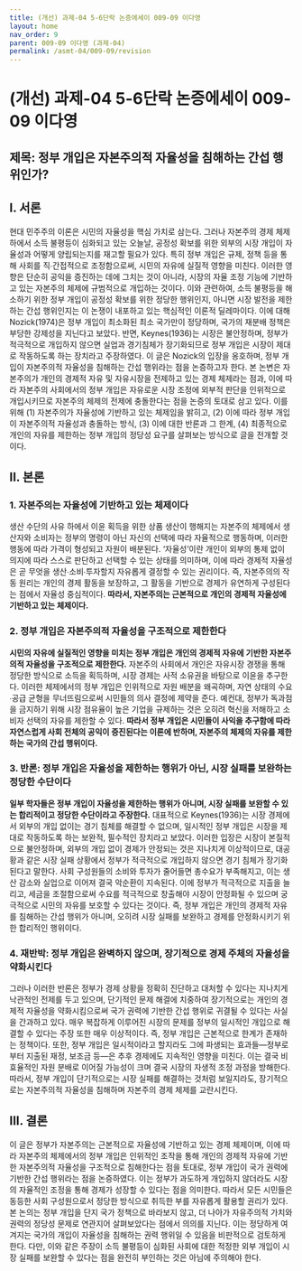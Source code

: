 ```yaml
---
title: (개선) 과제-04 5-6단락 논증에세이 009-09 이다영
layout: home
nav_order: 9
parent: 009-09 이다영 (과제-04)
permalink: /asmt-04/009-09/revision
---
```


# (개선) 과제-04 5-6단락 논증에세이 009-09 이다영 

## 제목: 정부 개입은 자본주의적 자율성을 침해하는 간섭 행위인가?

## I. 서론

현대 민주주의 이론은 시민의 자율성을 핵심 가치로 삼는다. 그러나 자본주의 경제 체제 하에서 소득 불평등이 심화되고 있는 오늘날, 공정성 확보를 위한 외부의 시장 개입이 자율성과 어떻게 양립되는지를 재고할 필요가 있다. 특히 정부 개입은 규제, 정책 등을 통해 사회를 직∙간접적으로 조정함으로써, 시민의 자유에 실질적 영향을 미친다. 이러한 영향은 단순히 공익을 증진하는 데에 그치는 것이 아니라, 시장의 자율 조정 기능에 기반하고 있는 자본주의 체제에 규범적으로 개입하는 것이다. 이와 관련하여, 소득 불평등을 해소하기 위한 정부 개입이 공정성 확보를 위한 정당한 행위인지, 아니면 시장 발전을 제한하는 간섭 행위인지는 이 논쟁이 내포하고 있는 핵심적인 이론적 딜레마이다. 이에 대해 Nozick(1974)은 정부 개입이 최소화된 최소 국가만이 정당하며, 국가의 재분배 정책은 부당한 강제성을 지닌다고 보았다. 반면, Keynes(1936)는 시장은 불안정하며, 정부가 적극적으로 개입하지 않으면 실업과 경기침체가 장기화되므로 정부 개입은 시장이 제대로 작동하도록 하는 장치라고 주장하였다. 이 글은 Nozick의 입장을 옹호하며, 정부 개입이 자본주의적 자율성을 침해하는 간섭 행위라는 점을 논증하고자 한다. 본 논변은 자본주의가 개인의 경제적 자유 및 자유시장을 전제하고 있는 경제 체제라는 점과, 이에 따라 자본주의 사회에서의 정부 개입은 자유로운 시장 조정에 외부적 판단을 인위적으로 개입시키므로 자본주의 체제의 전제에 충돌한다는 점을 논증의 토대로 삼고 있다. 이를 위해 (1) 자본주의가 자율성에 기반하고 있는 체제임을 밝히고, (2) 이에 따라 정부 개입이 자본주의적 자율성과 충돌하는 방식, (3) 이에 대한 반론과 그 한계, (4) 최종적으로 개인의 자유를 제한하는 정부 개입의 정당성 요구를 살펴보는 방식으로 글을 전개할 것이다.

## II. 본론

### 1. 자본주의는 자율성에 기반하고 있는 체제이다

생산 수단의 사유 하에서 이윤 획득을 위한 상품 생산이 행해지는 자본주의 체제에서 생산자와 소비자는 정부의 명령이 아닌 자신의 선택에 따라 자율적으로 행동하며, 이러한 행동에 따라 가격이 형성되고 자원이 배분된다. ‘자율성’이란 개인이 외부의 통제 없이 의지에 따라 스스로 판단하고 선택할 수 있는 상태를 의미하며, 이에 따라 경제적 자율성은 곧 무엇을 생산∙소비∙투자할지 자유롭게 결정할 수 있는 권리이다. 즉, 자본주의의 작동 원리는 개인의 경제 활동을 보장하고, 그 활동을 기반으로 경제가 유연하게 구성된다는 점에서 자율성 중심적이다. **따라서, 자본주의는 근본적으로 개인의 경제적 자율성에 기반하고 있는 체제이다.**

### 2. 정부 개입은 자본주의적 자율성을 구조적으로 제한한다

**시민의 자유에 실질적인 영향을 미치는 정부 개입은 개인의 경제적 자유에 기반한 자본주의적 자율성을 구조적으로 제한한다.** 자본주의 사회에서 개인은 자유시장 경쟁을 통해 정당한 방식으로 소득을 획득하며, 시장 경제는 사적 소유권을 바탕으로 이윤을 추구한다. 이러한 체제에서의 정부 개입은 인위적으로 자원 배분을 왜곡하며, 자연 상태의 수요∙공급 균형을 무너뜨림으로써 시민들의 의사 결정에 제약을 준다. 예컨대, 정부가 독과점을 금지하기 위해 시장 점유율이 높은 기업을 규제하는 것은 오히려 혁신을 저해하고 소비자 선택의 자유를 제한할 수 있다. **따라서 정부 개입은 시민들이 사익을 추구함에 따라 자연스럽게 사회 전체의 공익이 증진된다는 이론에 반하며, 자본주의 체제의 자유를 제한하는 국가의 간섭 행위이다.**

### 3. 반론: 정부 개입은 자율성을 제한하는 행위가 아닌, 시장 실패를 보완하는 정당한 수단이다

**일부 학자들은 정부 개입이 자율성을 제한하는 행위가 아니며, 시장 실패를 보완할 수 있는 합리적이고 정당한 수단이라고 주장한다.** 대표적으로 Keynes(1936)는 시장 경제에서 외부의 개입 없이는 경기 침체를 해결할 수 없으며, 일시적인 정부 개입은 시장을 제대로 작동하도록 하는 보완적, 필수적인 장치라고 보았다. 이러한 입장은 시장이 본질적으로 불안정하며, 외부의 개입 없이 경제가 안정되는 것은 지나치게 이상적이므로, 대공황과 같은 시장 실패 상황에서 정부가 적극적으로 개입하지 않으면 경기 침체가 장기화된다고 말한다. 사회 구성원들의 소비와 투자가 줄어들면 총수요가 부족해지고, 이는 생산 감소와 실업으로 이어져 결국 악순환이 지속된다. 이에 정부가 적극적으로 지출을 늘리고, 세금을 조절함으로써 수요를 적극적으로 창출해야 시장이 안정화될 수 있으며 궁극적으로 시민의 자유를 보호할 수 있다는 것이다. 즉, 정부 개입은 개인의 경제적 자유를 침해하는 간섭 행위가 아니며, 오히려 시장 실패를 보완하고 경제를 안정화시키기 위한 합리적인 행위이다.  

### 4. 재반박: 정부 개입은 완벽하지 않으며, 장기적으로 경제 주체의 자율성을 약화시킨다

그러나 이러한 반론은 정부가 경제 상황을 정확히 진단하고 대처할 수 있다는 지나치게 낙관적인 전제를 두고 있으며, 단기적인 문제 해결에 치중하여 장기적으로는 개인의 경제적 자율성을 약화시킴으로써 국가 권력에 기반한 간섭 행위로 귀결될 수 있다는 사실을 간과하고 있다. 매우 복잡하게 이루어진 시장의 문제를 정부의 일시적인 개입으로 해결할 수 있다는 주장 또한 매우 이상적이다. 즉, 정부 개입은 근본적으로 한계가 존재하는 정책이다. 또한, 정부 개입은 일시적이라고 할지라도 그에 파생되는 효과들—정부로부터 지출된 재정, 보조금 등—은 추후 경제에도 지속적인 영향을 미친다. 이는 결국 비효율적인 자원 분배로 이어질 가능성이 크며 결국 시장의 자생적 조정 과정을 방해한다. 따라서, 정부 개입이 단기적으로는 시장 실패를 해결하는 것처럼 보일지라도, 장기적으로는 자본주의적 자율성을 침해하며 자본주의 경제 체제를 교란시킨다. 

## III. 결론

이 글은 정부가 자본주의는 근본적으로 자율성에 기반하고 있는 경제 체제이며, 이에 따라 자본주의 체제에서의 정부 개입은 인위적인 조작을 통해 개인의 경제적 자유에 기반한 자본주의적 자율성을 구조적으로 침해한다는 점을 토대로, 정부 개입이 국가 권력에 기반한 간섭 행위라는 점을 논증하였다. 이는 정부가 과도하게 개입하지 않더라도 시장의 자율적인 조정을 통해 경제가 성장할 수 있다는 점을 의미한다. 따라서 모든 시민들은 동등한 사회 구성원으로서 정당한 방식으로 취득한 부를 자유롭게 활용할 권리가 있다. 본 논의는 정부 개입을 단지 국가 정책으로 바라보지 않고, 더 나아가 자유주의적 가치와 권력의 정당성 문제로 연관지어 살펴보았다는 점에서 의의를 지닌다. 이는 정당하게 여겨지는 국가의 개입이 자율성을 침해하는 권력 행위일 수 있음을 비판적으로 검토하게 한다. 다만, 이와 같은 주장이 소득 불평등이 심화된 사회에 대한 적정한 외부 개입이 시장 실패를 보완할 수 있다는 점을 완전히 부인하는 것은 아님에 주의해야 한다.